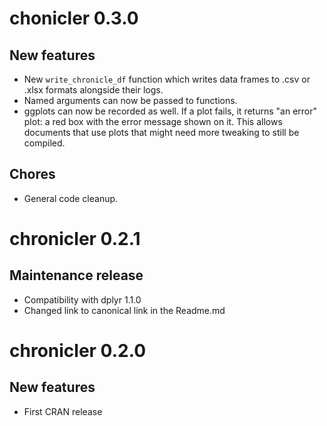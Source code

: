 # chonicler 0.3.0

## New features

- New `write_chronicle_df` function which writes data frames to .csv or .xlsx formats alongside their logs.
- Named arguments can now be passed to functions.
- ggplots can now be recorded as well. If a plot fails, it returns "an error" plot: a red box with the error message shown on it.
  This allows documents that use plots that might need more tweaking to still be compiled.

## Chores

- General code cleanup.

# chronicler 0.2.1

## Maintenance release

* Compatibility with dplyr 1.1.0
* Changed link to canonical link in the Readme.md

# chronicler 0.2.0

## New features

* First CRAN release

